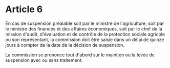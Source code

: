 # Article 6

En cas de suspension préalable soit par le ministre de l'agriculture, soit par le ministre des finances et des affaires économiques, soit par le chef de la mission d'audit, d'évaluation et de contrôle de la protection sociale agricole ou son représentant, la commission doit être saisie dans un délai de quinze jours à compter de la date de la décision de suspension.

La commission se prononce tout d'abord sur le maintien ou la levée de suspension avec ou sans traitement.
